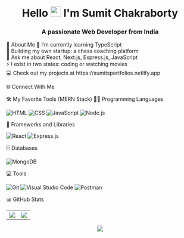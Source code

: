 <h1 align="center">Hello <img src="https://media.giphy.com/media/hvRJCLFzcasrR4ia7z/giphy.gif" width="28"> I'm Sumit Chakraborty</h1> <h3 align="center">A passionate Web Developer from India</h3>
💫 About Me
🔭 I’m currently learning TypeScript<br>
👯 Building my own startup: a chess coaching platform<br>
💬 Ask me about React, Next.js, Express.js, JavaScript<br>
⚡ I exist in two states: coding or watching movies<br>
💻 Check out my projects at https://sumitsportfolios.netlify.app

🌐 Connect With Me





🛠️ My Favorite Tools (MERN Stack)
👨‍💻 Programming Languages
<p> <img alt="HTML" src="https://img.shields.io/badge/HTML-E34F26.svg?logo=html5&logoColor=white"> <img alt="CSS" src="https://img.shields.io/badge/CSS-1572B6.svg?logo=css3&logoColor=white"> <img alt="JavaScript" src="https://img.shields.io/badge/JavaScript-F7DF1E.svg?logo=javascript&logoColor=black"> <img alt="Node.js" src="https://img.shields.io/badge/Node.js-43853D.svg?logo=node.js&logoColor=white"> </p>
🧰 Frameworks and Libraries
<p> <img alt="React" src="https://img.shields.io/badge/react-%2320232a.svg?style=flat-square&logo=react&logoColor=%2361DAFB"> <img alt="Express.js" src="https://img.shields.io/badge/express.js-%23404d59.svg?style=flat-square&logo=express&logoColor=%2361DAFB"> </p>
🗄️ Databases
<p> <img alt="MongoDB" src="https://img.shields.io/badge/MongoDB-4ea94b.svg?logo=mongodb&logoColor=white"> </p>
💻 Tools
<p> <img alt="Git" src="https://img.shields.io/badge/Git-F05033.svg?logo=git&logoColor=white"> <img alt="Visual Studio Code" src="https://img.shields.io/badge/Visual%20Studio%20Code-0078d7.svg?logo=visual-studio-code&logoColor=white"> <img alt="Postman" src="https://img.shields.io/badge/Postman-FF6C37?logo=postman&logoColor=white"> </p>
📊 GitHub Stats
<table> <tr> <td> <img src="https://github-readme-stats.vercel.app/api?username=EmptyNode&include_all_commits=true&count_private=true&show_icons=true&line_height=20&theme=aura"/> </td> <td> <img src="https://github-readme-stats.vercel.app/api/top-langs?username=EmptyNode&show_icons=true&locale=en&layout=compact&theme=aura"/> </td> </tr> </table> <p align="center"> <img align="center" src="http://github-readme-streak-stats.herokuapp.com?user=EmptyNode&theme=aura"/> </p>
